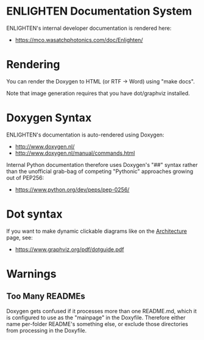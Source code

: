# ENLIGHTEN Documentation System

ENLIGHTEN's internal developer documentation is rendered here:

- https://mco.wasatchphotonics.com/doc/Enlighten/

# Rendering

You can render the Doxygen to HTML (or RTF -> Word) using "make docs".

Note that image generation requires that you have dot/graphviz installed.

# Doxygen Syntax

ENLIGHTEN's documentation is auto-rendered using Doxygen:

- http://www.doxygen.nl/
- http://www.doxygen.nl/manual/commands.html

Internal Python documentation therefore uses Doxygen's "##" syntax rather than 
the unofficial grab-bag of competing "Pythonic" approaches growing out of PEP256:

- https://www.python.org/dev/peps/pep-0256/

# Dot syntax

If you want to make dynamic clickable diagrams like on the [Architecture](README_ARCHITECTURE.md)
page, see:

- https://www.graphviz.org/pdf/dotguide.pdf

# Warnings

## Too Many READMEs

Doxygen gets confused if it processes more than one README.md, which it is
configured to use as the "mainpage" in the Doxyfile.  Therefore either name
per-folder README's something else, or exclude those directories from 
processing in the Doxyfile.
